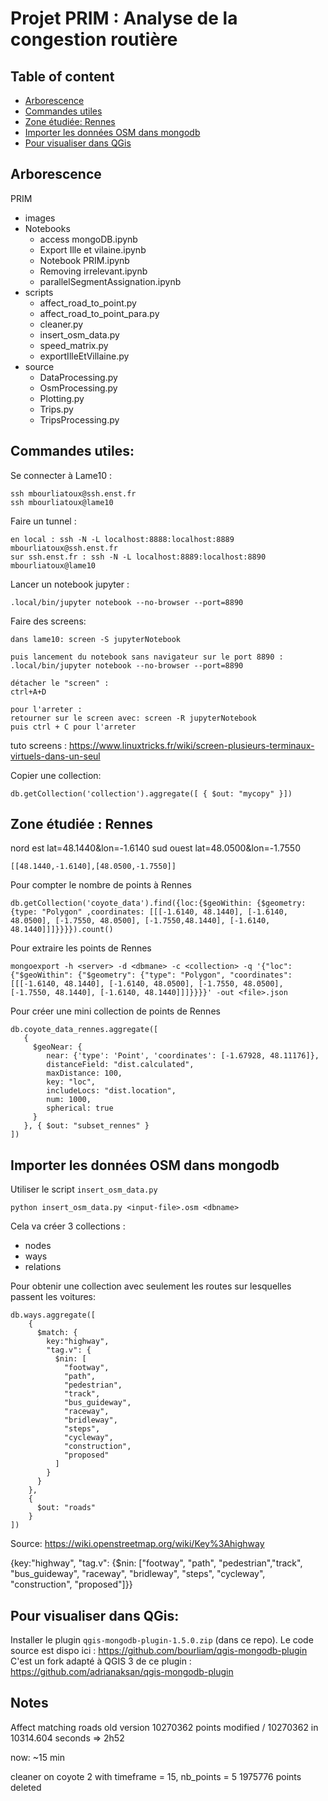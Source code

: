 # Projet PRIM : Analyse de la congestion routière

## Table of content

* [Arborescence](#arborescence)
* [Commandes utiles](#commandes-utiles)
* [Zone étudiée: Rennes](#zone-étudiée--rennes)
* [Importer les données OSM dans mongodb](#importer-les-données-osm-dans-mongodb)
* [Pour visualiser dans QGis](Pour-visualiser-dans-qgis)

## Arborescence

PRIM
- images
- Notebooks
  - access mongoDB.ipynb
  - Export Ille et vilaine.ipynb
  - Notebook PRIM.ipynb
  - Removing irrelevant.ipynb
  - parallelSegmentAssignation.ipynb
- scripts
  - affect_road_to_point.py
  - affect_road_to_point_para.py
  - cleaner.py
  - insert_osm_data.py
  - speed_matrix.py
  - exportIlleEtVillaine.py
- source
  - DataProcessing.py
  - OsmProcessing.py
  - Plotting.py
  - Trips.py
  - TripsProcessing.py


## Commandes utiles:

Se connecter à Lame10 :
```
ssh mbourliatoux@ssh.enst.fr
ssh mbourliatoux@lame10
```

Faire un tunnel :
```
en local : ssh -N -L localhost:8888:localhost:8889 mbourliatoux@ssh.enst.fr
sur ssh.enst.fr : ssh -N -L localhost:8889:localhost:8890 mbourliatoux@lame10
```


Lancer un notebook jupyter :
```
.local/bin/jupyter notebook --no-browser --port=8890
```

Faire des screens:
```
dans lame10: screen -S jupyterNotebook

puis lancement du notebook sans navigateur sur le port 8890 :
.local/bin/jupyter notebook --no-browser --port=8890

détacher le "screen" :
ctrl+A+D

pour l'arreter :
retourner sur le screen avec: screen -R jupyterNotebook 
puis ctrl + C pour l'arreter
```
tuto screens : <https://www.linuxtricks.fr/wiki/screen-plusieurs-terminaux-virtuels-dans-un-seul>


Copier une collection:

```
db.getCollection('collection').aggregate([ { $out: "mycopy" }])
```

## Zone étudiée : Rennes

nord est lat=48.1440&lon=-1.6140
sud ouest lat=48.0500&lon=-1.7550

```
[[48.1440,-1.6140],[48.0500,-1.7550]]
```

Pour compter le nombre de points à Rennes
```
db.getCollection('coyote_data').find({loc:{$geoWithin: {$geometry: {type: "Polygon" ,coordinates: [[[-1.6140, 48.1440], [-1.6140, 48.0500], [-1.7550, 48.0500], [-1.7550,48.1440], [-1.6140, 48.1440]]]}}}}).count()
```

Pour extraire les points de Rennes
```
mongoexport -h <server> -d <dbmane> -c <collection> -q '{"loc":{"$geoWithin": {"$geometry": {"type": "Polygon", "coordinates": [[[-1.6140, 48.1440], [-1.6140, 48.0500], [-1.7550, 48.0500], [-1.7550, 48.1440], [-1.6140, 48.1440]]]}}}}' -out <file>.json
```


Pour créer une mini collection de points de Rennes
```
db.coyote_data_rennes.aggregate([
   {
     $geoNear: {
        near: {'type': 'Point', 'coordinates': [-1.67928, 48.11176]},
        distanceField: "dist.calculated",
        maxDistance: 100,
        key: "loc",
        includeLocs: "dist.location",
        num: 1000,
        spherical: true
     }
   }, { $out: "subset_rennes" }
])
```

## Importer les données OSM dans mongodb

Utiliser le script `insert_osm_data.py`

```
python insert_osm_data.py <input-file>.osm <dbname>
```

Cela va créer 3 collections : 
- nodes
- ways
- relations

Pour obtenir une collection avec seulement les routes sur lesquelles passent les voitures:

```
db.ways.aggregate([
    {
      $match: {
        key:"highway",
        "tag.v": {
          $nin: [
            "footway", 
            "path", 
            "pedestrian",
            "track", 
            "bus_guideway", 
            "raceway", 
            "bridleway", 
            "steps", 
            "cycleway", 
            "construction", 
            "proposed"
          ]
        }
      }
    },
    {
      $out: "roads"
    }
])
```
Source: <https://wiki.openstreetmap.org/wiki/Key%3Ahighway>

{key:"highway", "tag.v": {$nin: ["footway", "path", "pedestrian","track", "bus_guideway", "raceway", "bridleway", "steps", "cycleway", "construction", "proposed"]}}

## Pour visualiser dans QGis:

Installer le plugin `qgis-mongodb-plugin-1.5.0.zip` (dans ce repo).
Le code source est dispo ici : <https://github.com/bourliam/qgis-mongodb-plugin>
C'est un fork adapté à QGIS 3 de ce plugin : <https://github.com/adrianaksan/qgis-mongodb-plugin>




## Notes

Affect matching roads
old version
10270362 points modified / 10270362 in 10314.604 seconds  => 2h52

now: ~15 min



cleaner on coyote 2 with timeframe = 15, nb_points = 5
1975776 points deleted

